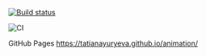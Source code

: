 [![Build status](https://ci.appveyor.com/api/projects/status/44hhxfxkskagk9aj?svg=true)](https://ci.appveyor.com/project/TatianaYuryeva/animation)

![CI](https://github.com/TatianaYuryeva/animation/actions/workflows/web.yml/badge.svg)

GitHub Pages https://tatianayuryeva.github.io/animation/